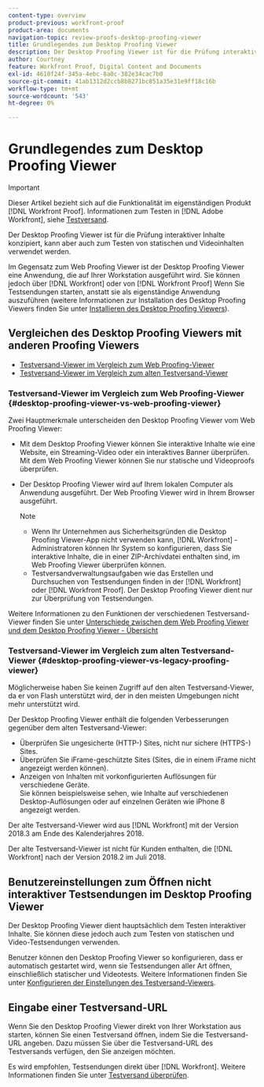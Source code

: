 ```yaml
---
content-type: overview
product-previous: workfront-proof
product-area: documents
navigation-topic: review-proofs-desktop-proofing-viewer
title: Grundlegendes zum Desktop Proofing Viewer
description: Der Desktop Proofing Viewer ist für die Prüfung interaktiver Inhalte konzipiert, kann aber auch zum Testen von statischen und Videoinhalten verwendet werden.
author: Courtney
feature: Workfront Proof, Digital Content and Documents
exl-id: 4610f24f-345a-4ebc-8a0c-382e34cac7b0
source-git-commit: 41ab1312d2ccb8b8271bc851a35e31e9ff18c16b
workflow-type: tm+mt
source-wordcount: '543'
ht-degree: 0%

---
```


# Grundlegendes zum Desktop Proofing Viewer

>[!IMPORTANT]
>
>Dieser Artikel bezieht sich auf die Funktionalität im eigenständigen Produkt [!DNL Workfront Proof]. Informationen zum Testen in [!DNL Adobe Workfront], siehe [Testversand](../../../review-and-approve-work/proofing/proofing.md).

Der Desktop Proofing Viewer ist für die Prüfung interaktiver Inhalte konzipiert, kann aber auch zum Testen von statischen und Videoinhalten verwendet werden.

Im Gegensatz zum Web Proofing Viewer ist der Desktop Proofing Viewer eine Anwendung, die auf Ihrer Workstation ausgeführt wird. Sie können jedoch über [!DNL Workfront] oder von [!DNL Workfront Proof] Wenn Sie Testsendungen starten, anstatt sie als eigenständige Anwendung auszuführen (weitere Informationen zur Installation des Desktop Proofing Viewers finden Sie unter [Installieren des Desktop Proofing Viewers](../../../review-and-approve-work/proofing/use-the-desktop-proofing-viewer/installing-desktop-proofing-viewer.md)).

## Vergleichen des Desktop Proofing Viewers mit anderen Proofing Viewers

* [Testversand-Viewer im Vergleich zum Web Proofing-Viewer](#desktop-proofing-viewer-vs-web-proofing-viewer)
* [Testversand-Viewer im Vergleich zum alten Testversand-Viewer](#desktop-proofing-viewer-vs-legacy-proofing-viewer)

### Testversand-Viewer im Vergleich zum Web Proofing-Viewer {#desktop-proofing-viewer-vs-web-proofing-viewer}

Zwei Hauptmerkmale unterscheiden den Desktop Proofing Viewer vom Web Proofing Viewer:

* Mit dem Desktop Proofing Viewer können Sie interaktive Inhalte wie eine Website, ein Streaming-Video oder ein interaktives Banner überprüfen. Mit dem Web Proofing Viewer können Sie nur statische und Videoproofs überprüfen.
* Der Desktop Proofing Viewer wird auf Ihrem lokalen Computer als Anwendung ausgeführt. Der Web Proofing Viewer wird in Ihrem Browser ausgeführt.

   >[!NOTE]
   >
   >   * Wenn Ihr Unternehmen aus Sicherheitsgründen die Desktop Proofing Viewer-App nicht verwenden kann, [!DNL Workfront] -Administratoren können Ihr System so konfigurieren, dass Sie interaktive Inhalte, die in einer ZIP-Archivdatei enthalten sind, im Web Proofing Viewer überprüfen können.
   >   * Testversandverwaltungsaufgaben wie das Erstellen und Durchsuchen von Testsendungen finden in der [!DNL Workfront] oder [!DNL Workfront Proof]. Der Desktop Proofing Viewer dient nur zur Überprüfung von Testsendungen.



Weitere Informationen zu den Funktionen der verschiedenen Testversand-Viewer finden Sie unter [Unterschiede zwischen dem Web Proofing Viewer und dem Desktop Proofing Viewer - Übersicht](../../../review-and-approve-work/proofing/proofing-overview/understand-differences-between-web-viewer.md)

### Testversand-Viewer im Vergleich zum alten Testversand-Viewer {#desktop-proofing-viewer-vs-legacy-proofing-viewer}

Möglicherweise haben Sie keinen Zugriff auf den alten Testversand-Viewer, da er von Flash unterstützt wird, der in den meisten Umgebungen nicht mehr unterstützt wird.

Der Desktop Proofing Viewer enthält die folgenden Verbesserungen gegenüber dem alten Testversand-Viewer:

* Überprüfen Sie ungesicherte (HTTP-) Sites, nicht nur sichere (HTTPS-) Sites.
* Überprüfen Sie iFrame-geschützte Sites (Sites, die in einem iFrame nicht angezeigt werden können).
* Anzeigen von Inhalten mit vorkonfigurierten Auflösungen für verschiedene Geräte.\
   Sie können beispielsweise sehen, wie Inhalte auf verschiedenen Desktop-Auflösungen oder auf einzelnen Geräten wie iPhone 8 angezeigt werden.

Der alte Testversand-Viewer wird aus [!DNL Workfront] mit der Version 2018.3 am Ende des Kalenderjahres 2018.

Der alte Testversand-Viewer ist nicht für Kunden enthalten, die [!DNL Workfront] nach der Version 2018.2 im Juli 2018.

## Benutzereinstellungen zum Öffnen nicht interaktiver Testsendungen im Desktop Proofing Viewer

Der Desktop Proofing Viewer dient hauptsächlich dem Testen interaktiver Inhalte. Sie können diese jedoch auch zum Testen von statischen und Video-Testsendungen verwenden.

Benutzer können den Desktop Proofing Viewer so konfigurieren, dass er automatisch gestartet wird, wenn sie Testsendungen aller Art öffnen, einschließlich statischer und Videotests. Weitere Informationen finden Sie unter [Konfigurieren der Einstellungen des Testversand-Viewers](../../../review-and-approve-work/proofing/reviewing-proofs-within-workfront/configure-proofing-viewer-settings.md).

## Eingabe einer Testversand-URL

Wenn Sie den Desktop Proofing Viewer direkt von Ihrer Workstation aus starten, können Sie einen Testversand öffnen, indem Sie die Testversand-URL angeben. Dazu müssen Sie über die Testversand-URL des Testversands verfügen, den Sie anzeigen möchten.

Es wird empfohlen, Testsendungen direkt über [!DNL Workfront]. Weitere Informationen finden Sie unter [Testversand überprüfen](../../../review-and-approve-work/proofing/reviewing-proofs-within-workfront/review-a-proof/review-a-proof.md).
